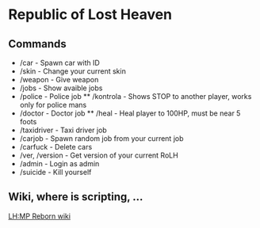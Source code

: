 # Republic of Lost Heaven
    
## Commands  
* /car <id> - Spawn car with ID
* /skin <id> - Change your current skin
* /weapon <id> <primaryammo> <secondaryammo> - Give weapon
* /jobs - Show avaible jobs
* /police - Police job
** /kontrola - Shows STOP to another player, works only for police mans
* /doctor - Doctor job
** /heal <id> - Heal player to 100HP, must be near 5 foots
* /taxidriver - Taxi driver job
* /carjob - Spawn random job from your current job
* /carfuck - Delete cars
* /ver, /version - Get version of your current RoLH
* /admin <rconpass> - Login as admin
* /suicide - Kill yourself

## Wiki, where is scripting, ...
[LH:MP Reborn wiki](https://wiki.lhmpreborn.ml/index.php/Main_Page)
